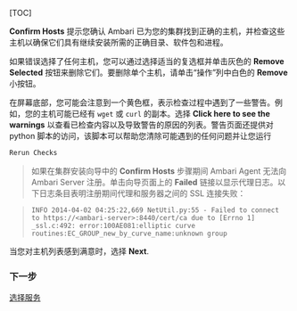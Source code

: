 [TOC]

**Confirm Hosts** 提示您确认 Ambari 已为您的集群找到正确的主机，并检查这些主机以确保它们具有继续安装所需的正确目录、软件包和进程。

如果错误选择了任何主机，您可以通过选择适当的复选框并单击灰色的 **Remove Selected** 按钮来删除它们。要删除单个主机，请单击“操作”列中白色的 **Remove** 小按钮。

在屏幕底部，您可能会注意到一个黄色框，表示检查过程中遇到了一些警告。例如，您的主机可能已经有 `wget` 或 `curl` 的副本。选择 **Click here to see the warnings** 以查看已检查内容以及导致警告的原因的列表。警告页面还提供对 python 脚本的访问，该脚本可以帮助您清除可能遇到的任何问题并让您运行

```bash
Rerun Checks
```

> 如果在集群安装向导中的 **Confirm Hosts** 步骤期间 Ambari Agent 无法向 Ambari Server 注册。单击向导页面上的 **Failed** 链接以显示代理日志。以下日志条目表明注册期间代理和服务器之间的 SSL 连接失败：

> `INFO 2014-04-02 04:25:22,669 NetUtil.py:55 - Failed to connect to https://<ambari-server>:8440/cert/ca due to [Errno 1] _ssl.c:492: error:100AE081:elliptic curve routines:EC_GROUP_new_by_curve_name:unknown group`

当您对主机列表感到满意时，选择 **Next**.

### 下一步

[选择服务]($ChooseServices)
